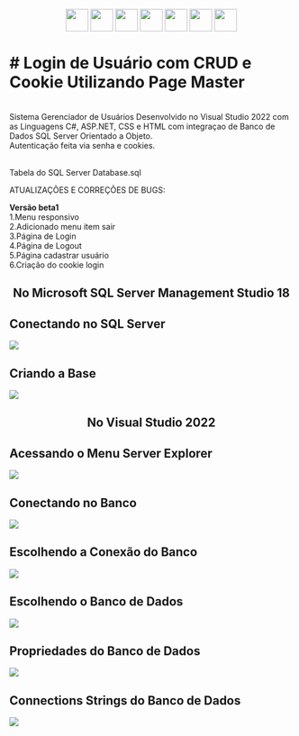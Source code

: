    <div style="display: inline_block" align="center"><br>
     <img align="center" height="40" width="40" src="https://lksistemas.com.br/img/icons/CS.svg">     
     <img align="center" height="40" width="40" src="https://lksistemas.com.br/img/icons/DotNet.svg">
     <img align="center" height="40" width="40" src="https://lksistemas.com.br/img/icons/JavaScript.svg">
     <img align="center" height="40" width="40" src="https://lksistemas.com.br/img/icons/HTML.svg">
     <img align="center" height="40" width="40" src="https://lksistemas.com.br/img/icons/CSS.svg">
     <img align="center" height="40" width="40" src="https://lksistemas.com.br/img/icons/sql-server.svg">
     <img align="center" height="40" width="40" src="https://lksistemas.com.br/img/icons/VisualStudio-Light.svg">
</div>
<h1># Login de Usuário com CRUD e Cookie Utilizando Page Master</h1>

<br/>Sistema Gerenciador de Usuários Desenvolvido no Visual Studio 2022 com as Linguagens C#, ASP.NET, CSS e HTML com integraçao de Banco de Dados SQL Server Orientado a Objeto.
<br/>Autenticação feita via senha e cookies.

<br/> Tabela do SQL Server Database.sql 


ATUALIZAÇÕES E CORREÇÕES DE BUGS:

<b>Versão beta1</b>
<br/>1.Menu responsivo
<br/>2.Adicionado menu item sair
<br/>3.Página de Login
<br/>4.Página de Logout
<br/>5.Página cadastrar usuário
<br/>6.Criação do cookie login

<center><h2>No Microsoft SQL Server Management Studio 18</h2></center>
<h2>Conectando no SQL Server</h2>
<img src="https://github.com/lucasrm1981/AppWebAspLoginUsuario/blob/master/ConexaoDB.png">
<h2>Criando a Base</h2>
<img src="https://github.com/lucasrm1981/AppWebAspLoginUsuario/blob/master/CriacaoDB.png">

<center><h2>No Visual Studio 2022</h2></center>
<h2>Acessando o Menu Server Explorer</h2>
<img src="https://github.com/lucasrm1981/AppWebAspLoginUsuario/blob/master/server-explorer.jpg">
<h2>Conectando no Banco</h2>
<img src="https://github.com/lucasrm1981/AppWebAspLoginUsuario/blob/master/ConectarBancoDados.png">
<h2>Escolhendo a Conexão do Banco</h2>
<img src="https://github.com/lucasrm1981/AppWebAspLoginUsuario/blob/master/conecxao-sql.jpeg">
<h2>Escolhendo o Banco de Dados</h2>
<img src="https://github.com/lucasrm1981/AppWebAspLoginUsuario/blob/master/SelecaoServerDB.png">
<h2>Propriedades do Banco de Dados</h2>
<img src="https://github.com/lucasrm1981/AppWebAspLoginUsuario/blob/master/propriedades-db.png">
<h2>Connections Strings do Banco de Dados</h2>
<img src="https://github.com/lucasrm1981/AppWebAspLoginUsuario/blob/master/connections-strings.png">
